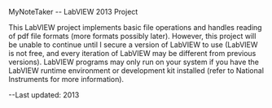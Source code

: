MyNoteTaker -- LabVIEW 2013 Project

This LabVIEW project implements basic file operations and handles reading of pdf file formats (more formats possibly later). However, this project will be unable to continue until I secure a version of LabVIEW to use (LabVIEW is not free, and every iteration of LabVIEW may be different from previous versions). LabVIEW programs may only run on your system if you have the LabVIEW runtime environment or development kit installed (refer to National Instruments for more information).

--Last updated: 2013
